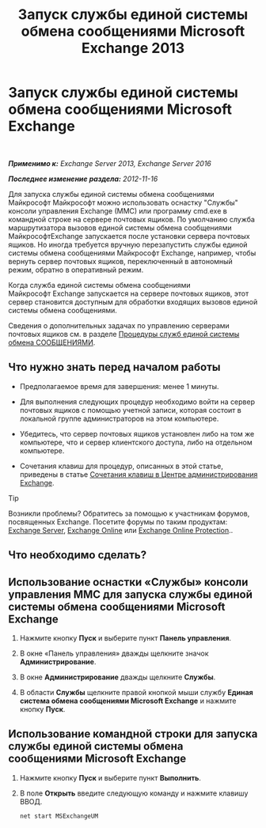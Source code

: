 ﻿---
title: 'Запуск службы единой системы обмена сообщениями Microsoft Exchange 2013'
TOCTitle: Запуск службы единой системы обмена сообщениями Microsoft Exchange
ms:assetid: b54008e6-172e-4435-8516-57cff740e89c
ms:mtpsurl: https://technet.microsoft.com/ru-ru/library/Bb124330(v=EXCHG.150)
ms:contentKeyID: 50556436
ms.date: 04/30/2018
mtps_version: v=EXCHG.150
ms.translationtype: HT
---

# Запуск службы единой системы обмена сообщениями Microsoft Exchange

 

_**Применимо к:** Exchange Server 2013, Exchange Server 2016_

_**Последнее изменение раздела:** 2012-11-16_

Для запуска службы единой системы обмена сообщениями Майкрософт Майкрософт можно использовать оснастку "Службы" консоли управления Exchange (MMC) или программу cmd.exe в командной строке на сервере почтовых ящиков. По умолчанию служба маршрутизатора вызовов единой системы обмена сообщениями МайкрософтExchange запускается после установки сервера почтовых ящиков. Но иногда требуется вручную перезапустить службы единой системы обмена сообщениями Майкрософт Exchange, например, чтобы вернуть сервер почтовых ящиков, переключенный в автономный режим, обратно в оперативный режим.

Когда служба единой системы обмена сообщениями Майкрософт Exchange запускается на сервере почтовых ящиков, этот сервер становится доступным для обработки входящих вызовов единой системы обмена сообщениями.

Сведения о дополнительных задачах по управлению серверами почтовых ящиков см. в разделе [Процедуры служб единой системы обмена СООБЩЕНИЯМИ](um-services-procedures-exchange-2013-help.md).

## Что нужно знать перед началом работы

  - Предполагаемое время для завершения: менее 1 минуты.

  - Для выполнения следующих процедур необходимо войти на сервер почтовых ящиков с помощью учетной записи, которая состоит в локальной группе администраторов на этом компьютере.

  - Убедитесь, что сервер почтовых ящиков установлен либо на том же компьютере, что и сервер клиентского доступа, либо на отдельном компьютере.

  - Сочетания клавиш для процедур, описанных в этой статье, приведены в статье [Сочетания клавиш в Центре администрирования Exchange](keyboard-shortcuts-in-the-exchange-admin-center-exchange-online-protection-help.md).

> [!TIP]  
> Возникли проблемы? Обратитесь за помощью к участникам форумов, посвященных Exchange. Посетите форумы по таким продуктам: <a href="https://go.microsoft.com/fwlink/p/?linkid=60612">Exchange Server</a>, <a href="https://go.microsoft.com/fwlink/p/?linkid=267542">Exchange Online</a> или <a href="https://go.microsoft.com/fwlink/p/?linkid=285351">Exchange Online Protection</a>..


## Что необходимо сделать?

## Использование оснастки «Службы» консоли управления MMC для запуска службы единой системы обмена сообщениями Microsoft Exchange

1.  Нажмите кнопку **Пуск** и выберите пункт **Панель управления**.

2.  В окне «Панель управления» дважды щелкните значок **Администрирование**.

3.  В окне **Администрирование** дважды щелкните **Службы**.

4.  В области **Службы** щелкните правой кнопкой мыши службу **Единая система обмена сообщениями Microsoft Exchange** и нажмите кнопку **Пуск**.

## Использование командной строки для запуска службы единой системы обмена сообщениями Microsoft Exchange

1.  Нажмите кнопку **Пуск** и выберите пункт **Выполнить**.

2.  В поле **Открыть** введите следующую команду и нажмите клавишу ВВОД.
    
        net start MSExchangeUM

